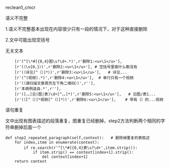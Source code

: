 reclean1_cmcr



语义不完整

1.语义不完整基本出现在内容很少只有一段的情况下，对于这种直接删除

2.文中可能出现空括号



无关文本

```
    [r'(^[\*#]{0,4}图\s?\d+.*)',r'删除1:<u>\1</u>'],
    [r'(（\s{0,}）)',r'删除2:<u>\1</u>'], # 空括号里面什么都没有
    [r'(（详见[^（）]*）)',r'删除3:<u>\1</u>'],   # 详见...
    [r'(^(视频).*)',r'删除4:<u>\1</u>'],  # 单行只有一个视频
    [r'(（请扫描文章首页左下角二维码）)',r''],
    [r'本病例选自.*',r''],
    [r'([，。]见(图|表)\d+[^，。]*)',r'删除5:<u>\1</u>'],   # 见图/表1...
    [r'(（[^（）]*视频[^（）]*）)',r'删除6:<u>\1</u>'],    # 带有（）的...视频
```



语句重复

文中出现有图表描述的段落重复，图重复已经删掉，step2方法判断两个相同的字符串删掉后面一个

```
def step2_repeated_paragraph(self,context):   # 删除掉重复的表叙述
    for index,item in enumerate(context):
        if re.search(r'^[\*#]{0,4}表\s?\d+',item.strip()):
            if item.strip() == context[index+1].strip():
                del context[index+1]
    return context
```